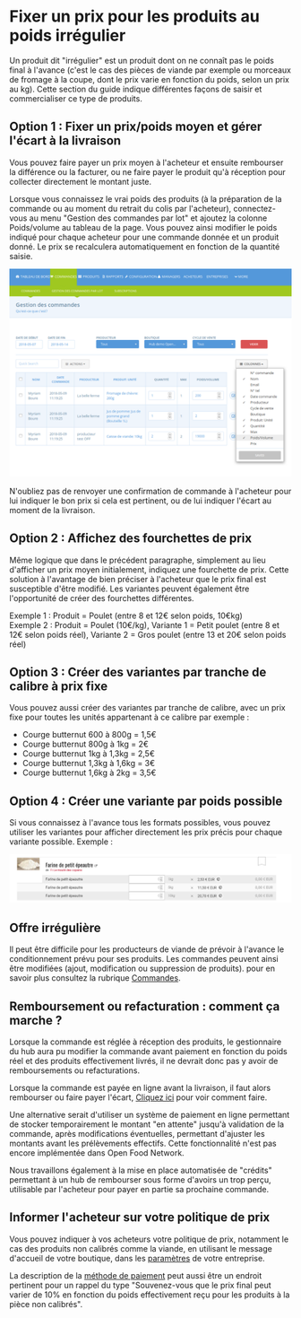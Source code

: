 # Fixer un prix pour les produits au poids irrégulier

Un produit dit "irrégulier" est un produit dont on ne connaît pas le poids final à l'avance \(c'est le cas des pièces de viande par exemple ou morceaux de fromage à la coupe, dont le prix varie en fonction du poids, selon un prix au kg\). Cette section du guide indique différentes façons de saisir et commercialiser ce type de produits.

## Option 1 : Fixer un prix/poids moyen et gérer l'écart à la livraison

Vous pouvez faire payer un prix moyen à l'acheteur et ensuite rembourser la différence ou la facturer, ou ne faire payer le produit qu'à réception pour collecter directement le montant juste.

Lorsque vous connaissez le vrai poids des produits \(à la préparation de la commande ou au moment du retrait du colis par l'acheteur\), connectez-vous au menu "Gestion des commandes par lot" et ajoutez la colonne Poids/volume au tableau de la page. Vous pouvez ainsi modifier le poids indiqué pour chaque acheteur pour une commande donnée et un produit donné. Le prix se recalculera automatiquement en fonction de la quantité saisie. 

![](../../.gitbook/assets/image%20%2877%29.png)

N'oubliez pas de renvoyer une confirmation de commande à l'acheteur pour lui indiquer le bon prix si cela est pertinent, ou de lui indiquer l'écart au moment de la livraison.

## Option 2 : Affichez des fourchettes de prix

Même logique que dans le précédent paragraphe, simplement au lieu d'afficher un prix moyen initialement, indiquez une fourchette de prix. Cette solution à l'avantage de bien préciser à l'acheteur que le prix final est susceptible d'être modifié. Les variantes peuvent également être l'opportunité de créer des fourchettes différentes. 

Exemple 1 : Produit = Poulet \(entre 8 et 12€ selon poids, 10€kg\)   
Exemple 2 : Produit = Poulet \(10€/kg\), Variante 1 = Petit poulet \(entre 8 et 12€ selon poids réel\), Variante 2 = Gros poulet \(entre 13 et 20€ selon poids réel\)

## Option 3 : Créer des variantes par tranche de calibre à prix fixe

Vous pouvez aussi créer des variantes par tranche de calibre, avec un prix fixe pour toutes les unités appartenant à ce calibre par exemple :  
- Courge butternut 600 à 800g = 1,5€  
- Courge butternut 800g à 1kg = 2€  
- Courge butternut 1kg à 1,3kg = 2,5€  
- Courge butternut 1,3kg à 1,6kg = 3€  
- Courge butternut 1,6kg à 2kg = 3,5€

## Option 4 : Créer une variante par poids possible 

Si vous connaissez à l'avance tous les formats possibles, vous pouvez utiliser les variantes pour afficher directement les prix précis pour chaque variante possible. Exemple :

![](../../.gitbook/assets/image%20%2866%29.png)

## Offre irrégulière

Il peut être difficile pour les producteurs de viande de prévoir à l'avance le conditionnement prévu pour ses produits. Les commandes peuvent ainsi être modifiées \(ajout, modification ou suppression de produits\). pour en savoir plus consultez la rubrique [Commandes](../commandes/visualisation-des-commandes.md).

## Remboursement ou refacturation : comment ça marche ?

Lorsque la commande est réglée à réception des produits, le gestionnaire du hub aura pu modifier la commande avant paiement en fonction du poids réel et des produits effectivement livrés, il ne devrait donc pas y avoir de remboursements ou refacturations. 

Lorsque la commande est payée en ligne avant la livraison, il faut alors rembourser ou faire payer l'écart, [Cliquez ici](../commandes/ajustements-de-paiement.md) pour voir comment faire.

Une alternative serait d'utiliser un système de paiement en ligne permettant de stocker temporairement le montant "en attente" jusqu'à validation de la commande, après modifications éventuelles, permettant d'ajuster les montants avant les prélèvements effectifs. Cette fonctionnalité n'est pas encore implémentée dans Open Food Network.

Nous travaillons également à la mise en place automatisée de "crédits" permettant à un hub de rembourser sous forme d'avoirs un trop perçu, utilisable par l'acheteur pour payer en partie sa prochaine commande. 

## Informer l'acheteur sur votre politique de prix

Vous pouvez indiquer à vos acheteurs votre politique de prix, notamment le cas des produits non calibrés comme la viande, en utilisant le message d'accueil de votre boutique, dans les [paramètres](../votre-profil/parametres.md) de votre entreprise.

La description de la [méthode de paiement](../mise-en-place-dune-boutique/methodes-de-paiements.md) peut aussi être un endroit pertinent pour un rappel du type "Souvenez-vous que le prix final peut varier de 10% en fonction du poids effectivement reçu pour les produits à la pièce non calibrés".

